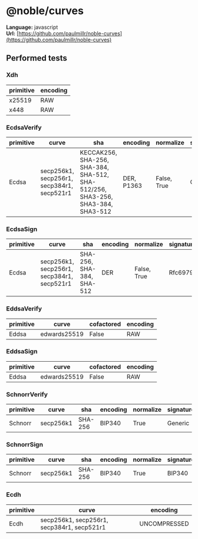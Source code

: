# @noble/curves

**Language:**
javascript\
**Url:**
[https://github.com/paulmillr/noble-curves](https://github.com/paulmillr/noble-curves)

## Performed tests

### Xdh

| primitive | encoding |
| --- | --- |
| x25519 | RAW |
| x448 | RAW |

### EcdsaVerify

| primitive | curve | sha | encoding | normalize | signatureGeneration |
| --- | --- | --- | --- | --- | --- |
| Ecdsa | secp256k1, secp256r1, secp384r1, secp521r1 | KECCAK256, SHA-256, SHA-384, SHA-512, SHA-512/256, SHA3-256, SHA3-384, SHA3-512 | DER, P1363 | False, True | Generic |

### EcdsaSign

| primitive | curve | sha | encoding | normalize | signatureGeneration |
| --- | --- | --- | --- | --- | --- |
| Ecdsa | secp256k1, secp256r1, secp384r1, secp521r1 | SHA-256, SHA-384, SHA-512 | DER | False, True | Rfc6979 |

### EddsaVerify

| primitive | curve | cofactored | encoding |
| --- | --- | --- | --- |
| Eddsa | edwards25519 | False | RAW |

### EddsaSign

| primitive | curve | cofactored | encoding |
| --- | --- | --- | --- |
| Eddsa | edwards25519 | False | RAW |

### SchnorrVerify

| primitive | curve | sha | encoding | normalize | signatureGeneration |
| --- | --- | --- | --- | --- | --- |
| Schnorr | secp256k1 | SHA-256 | BIP340 | True | Generic |

### SchnorrSign

| primitive | curve | sha | encoding | normalize | signatureGeneration |
| --- | --- | --- | --- | --- | --- |
| Schnorr | secp256k1 | SHA-256 | BIP340 | True | BIP340 |

### Ecdh

| primitive | curve | encoding |
| --- | --- | --- |
| Ecdh | secp256k1, secp256r1, secp384r1, secp521r1 | UNCOMPRESSED |
